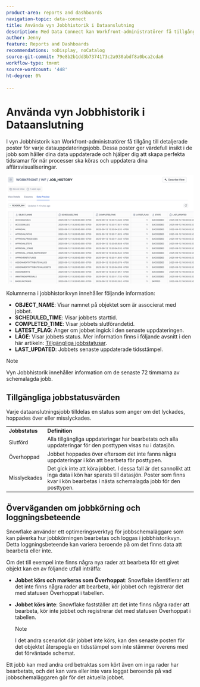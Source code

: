 ```yaml
---
product-area: reports and dashboards
navigation-topic: data-connect
title: Använda vyn Jobbhistorik i Dataanslutning
description: Med Data Connect kan Workfront-administratörer få tillgång till detaljerade poster för varje datauppdateringsjobb i jobbhistorikvyn.
author: Jenny
feature: Reports and Dashboards
recommendations: noDisplay, noCatalog
source-git-commit: 79e8b2b1dd3b7374173c2a930abdf8a0bca2cda6
workflow-type: tm+mt
source-wordcount: '448'
ht-degree: 0%

---
```


# Använda vyn Jobbhistorik i Dataanslutning

I vyn Jobbhistorik kan Workfront-administratörer få tillgång till detaljerade poster för varje datauppdateringsjobb. Dessa poster ger värdefull insikt i de jobb som håller dina data uppdaterade och hjälper dig att skapa perfekta tidsramar för när processer ska köras och uppdatera dina affärsvisualiseringar.

![Vyn Jobbhistorik](assets/job-history-tab.png)

Kolumnerna i jobbhistorikvyn innehåller följande information:

* **OBJECT_NAME**: Visar namnet på objektet som är associerat med jobbet.
* **SCHEDULED_TIME**: Visar jobbets starttid.
* **COMPLETED_TIME**: Visar jobbets slutförandetid.
* **LATEST_FLAG**: Anger om jobbet ingick i den senaste uppdateringen.
* **LÄGE**: Visar jobbets status. Mer information finns i följande avsnitt i den här artikeln: [Tillgängliga jobbstatusar](#available-job-statuses).
* **LAST_UPDATED**: Jobbets senaste uppdaterade tidsstämpel.

>[!NOTE]
>
>Vyn Jobbhistorik innehåller information om de senaste 72 timmarna av schemalagda jobb.


## Tillgängliga jobbstatusvärden

Varje dataanslutningsjobb tilldelas en status som anger om det lyckades, hoppades över eller misslyckades.

<table>
    <tr>
        <td><b>Jobbstatus</b></td>
        <td><b>Definition</b></td>
    </tr>
    <tr>
        <td>Slutförd</td>
        <td>Alla tillgängliga uppdateringar har bearbetats och alla uppdateringar för den posttypen visas nu i datasjön.</td>
    </tr>
    <tr>
        <td>Överhoppad</td>
        <td>Jobbet hoppades över eftersom det inte fanns några uppdateringar i kön att bearbeta för posttypen.</td>
    </tr>
    <tr>
        <td>Misslyckades</td>
        <td>Det gick inte att köra jobbet. I dessa fall är det sannolikt att inga data i kön har sparats till datasjön. Poster som finns kvar i kön bearbetas i nästa schemalagda jobb för den posttypen. </td>
    </tr>
   </table>


## Överväganden om jobbkörning och loggningsbeteende

Snowflake använder ett optimeringsverktyg för jobbschemaläggare som kan påverka hur jobbkörningen bearbetas och loggas i jobbhistorikvyn. Detta loggningsbeteende kan variera beroende på om det finns data att bearbeta eller inte.

Om det till exempel inte finns några nya rader att bearbeta för ett givet objekt kan en av följande utfall inträffa:

* **Jobbet körs och markeras som Överhoppat**: Snowflake identifierar att det inte finns några rader att bearbeta, kör jobbet och registrerar det med statusen Överhoppat i tabellen.

* **Jobbet körs inte**: Snowflake fastställer att det inte finns några rader att bearbeta, kör inte jobbet och registrerar det med statusen Överhoppat i tabellen.

  >[!NOTE]
  >
  >I det andra scenariot där jobbet inte körs, kan den senaste posten för det objektet återspegla en tidsstämpel som inte stämmer överens med det förväntade schemat.

Ett jobb kan med andra ord betraktas som kört även om inga rader har bearbetats, och det kan vara eller inte vara loggat beroende på vad jobbschemaläggaren gör för det aktuella jobbet.